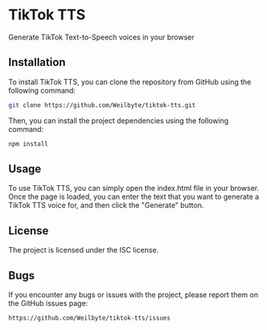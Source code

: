 # TikTok TTS

Generate TikTok Text-to-Speech voices in your browser

## Installation

To install TikTok TTS, you can clone the repository from GitHub using the following command:

```bash
git clone https://github.com/Weilbyte/tiktok-tts.git
```

Then, you can install the project dependencies using the following command:

```bash
npm install
```

## Usage

To use TikTok TTS, you can simply open the index.html file in your browser. Once the page is loaded, you can enter the text that you want to generate a TikTok TTS voice for, and then click the "Generate" button.

## License

The project is licensed under the ISC license.

## Bugs

If you encounter any bugs or issues with the project, please report them on the GitHub issues page:

```bash
https://github.com/Weilbyte/tiktok-tts/issues
```
